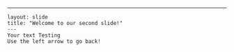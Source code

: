 ---
    layout: slide
    title: "Welcome to our second slide!"
    ---
    Your text Testing
    Use the left arrow to go back!
